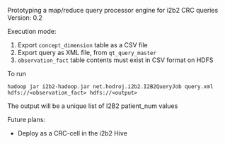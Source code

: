 Prototyping a map/reduce query processor engine for i2b2 CRC queries
Version: 0.2


Execution mode:  

1. Export `concept_dimension` table as a CSV file 
2. Export query as XML file, from `qt_query_master`
3. `observation_fact` table contents must exist in CSV format on HDFS


To run

    hadoop jar i2b2-hadoop.jar net.hodroj.i2b2.I2B2QueryJob query.xml hdfs://<observation_fact> hdfs://<output>

The output will be a unique list of I2B2 patient_num values

Future plans:
 * Deploy as a CRC-cell in the i2b2 Hive